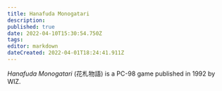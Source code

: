 ```yaml
---
title: Hanafuda Monogatari
description: 
published: true
date: 2022-04-10T15:30:54.750Z
tags: 
editor: markdown
dateCreated: 2022-04-01T18:24:41.911Z
---
```


_Hanafuda Monogatari_ (<span lang='ja'>花札物語</span>) is a PC-98 game published in 1992 by WIZ.

